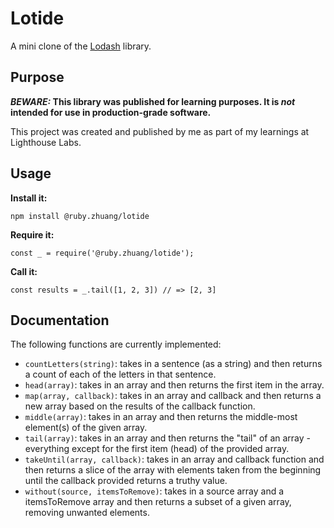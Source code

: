 # Lotide

A mini clone of the [Lodash](https://lodash.com) library.

## Purpose

**_BEWARE:_ This library was published for learning purposes. It is _not_ intended for use in production-grade software.**

This project was created and published by me as part of my learnings at Lighthouse Labs. 

## Usage

**Install it:**

`npm install @ruby.zhuang/lotide`

**Require it:**

`const _ = require('@ruby.zhuang/lotide');`

**Call it:**

`const results = _.tail([1, 2, 3]) // => [2, 3]`

## Documentation

The following functions are currently implemented:

* `countLetters(string)`: takes in a sentence (as a string) and then returns a count of each of the letters in that sentence.
* `head(array)`: takes in an array and then returns the first item in the array.
* `map(array, callback)`: takes in an array and callback and then returns a new array based on the results of the callback function.
* `middle(array)`: takes in an array and then returns the middle-most element(s) of the given array.
* `tail(array)`: takes in an array and then returns the "tail" of an array - everything except for the first item (head) of the provided array.
* `takeUntil(array, callback)`: takes in an array and callback function and then returns a slice of the array with elements taken from the beginning until the callback provided returns a truthy value.
* `without(source, itemsToRemove)`: takes in a source array and a itemsToRemove array and then returns a subset of a given array, removing unwanted elements.
